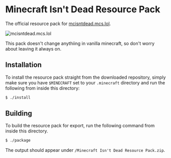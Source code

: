 # Minecraft Isn't Dead Resource Pack

The official resource pack for [mcisntdead.mcs.lol](https://mcisntdead.mcs.lol).

![mcisntdead.mcs.lol](https://mc.ggservers.com/status/27136.png)

This pack doesn't change anythiing in vanilla minecraft, so don't worry about
leaving it always on.

## Installation

To install the resource pack straight from the downloaded repository, simply
make sure you have `$MINECRAFT` set to your `.minecraft` directory and run the
following from inside this directory:

```sh
$ ./install
```

## Building

To build the resource pack for export, run the following command from inside
this directory.

```sh
$ ./package
```

The output should appear under `/Minecraft Isn't Dead Resource Pack.zip`.
